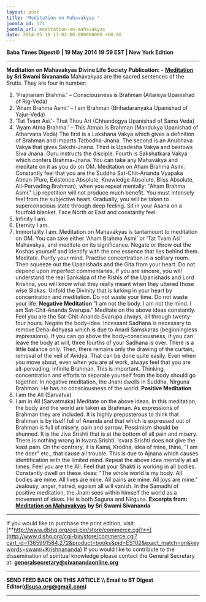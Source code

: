 ```yaml
---
layout: post
title: 'Meditation on Mahavakyas '
joomla_id: 571
joomla_url: meditation-on-mahavakyas
date: 2014-05-19 17:02:00.000000000 +00:00
---
```

**Baba Times Digest© | 19 May 2014 19:59 EST | New York Edition**
* * *
  
**Meditation on Mahavakyas**
**Divine Life Society Publication: -** [**Meditation**](http://www.sivanandaonline.org/public_html/?cmd=displaysection&section_id=1441&format=html) **by Sri Swami Sivananda**
Mahavakyas are the sacred sentences of the Srutis. They are four in number:
1. 'Prajnanam Brahma.' – Consciousness is Brahman (Aitareya Upanishad of Rig-Veda)
2. 'Aham Brahma Asmi.' – I am Brahman (Brihadaranyaka Upanishad of Yajur-Veda)
3. 'Tat Tvam Asi.'- That Thou Art (Chhandogya Upanishad of Sama Veda)
4. 'Ayam Atma Brahma.' – This Atman is Brahman (Mandukya Upanishad of Atharvana Veda)
The first is a Lakshana Vakya which gives a definition of Brahman and imparts Tatbodha-Jnana. The second is an Anubhava Vakya that gives Sakshi-Jnana. Third is Upadesha Vakya and bestows Siva Jnana. Guru instructs the disciple. Fourth is Sakshatkara Vakya which confers Brahma-Jnana. You can take any Mahavakya and meditate on it as you do on OM.
Meditation on Aham Brahma Asmi: Constantly feel that you are the Suddha Sat-Chit-Ananda Vyapaka Atman (Pure, Existence Absolute, Knowledge Absolute, Bliss Absolute, All-Pervading Brahman), when you repeat mentally: "Aham Brahma Asmi." Lip repetition will not produce much benefit. You must intensely feel from the subjective heart. Gradually, you will be taken to superconscious state through deep feeling.
Sit in your Asana on a fourfold blanket. Face North or East and constantly feel:
1. Infinity I am.
2. Eternity I am.
3. Immortality I am.
Meditation on Mahavakyas is tantamount to meditation on OM. You can take either 'Aham Brahma Asmi' or 'Tat Tvam Asi' Mahavakya, and meditate on its significance. Negate or throw out the Koshas yourself and identify with the one essence that lies behind them.
Meditate. Purify your mind. Practise concentration in a solitary room. Then squeeze out the Upanishads and the Gita from your heart. Do not depend upon imperfect commentaries. If you are sincere, you will understand the real Sankalpa of the Rishis of the Upanishads and Lord Krishna, you will know what they really meant when they uttered those wise Slokas.
Unfold the Divinity that is lurking in your heart by concentration and meditation. Do not waste your time. Do not waste your life.
**Negative Meditation**
"I am not the body. I am not the mind. I am Sat-Chit-Ananda Svarupa." Meditate on the above ideas constantly. Feel you are the Sat-Chit-Ananda Svarupa always, all through twenty-four hours. Negate the body-idea. Incessant Sadhana is necessary to remove Deha-Adhyasa which is due to Anadi Samskaras (beginningless impressions). If you can go above the body-consciousness, if you can leave the body at will, three fourths of your Sadhana is over. There is a little balance only. Then, there remains only the drawing of the curtain, removal of the veil of Avidya. That can be done quite easily. Even when you move about, even when you are at work, always feel that you are all-pervading, infinite Brahman. This is important. Thinking, concentration and efforts to separate yourself from the body should go together. In negative meditation, the Jnani dwells in Suddha, Nirguna Brahman. He has no consciousness of the world.
**Positive Meditation**
1. I am the All (Sarvatva)
2. I am in All (Sarvatmaka)
Meditate on the above ideas. In this meditation, the body and the world are taken as Brahman. As expressions of Brahman they are included. It is highly preposterous to think that Brahman is by itself full of Ananda and that which is expressed out of Brahman is full of misery, pain and sorrow. Pessimism should be shunned. It is the Jiva Srishti that is at the bottom of all pain and misery. There is nothing wrong in Isvara Srishti. Isvara Srishti does not give the least pain. On the contrary, it is Kama, Krodha, idea of mine, thine, "I am the doer" etc., that cause all trouble. This is due to Ajnana which causes identification with the limited mind.
Repeat the above idea mentally at all times. Feel you are the All. Feel that your Shakti is working in all bodies. Constantly dwell on these ideas: "The whole world is my body. All bodies are mine. All lives are mine. All pains are mine. All joys are mine." Jealousy, anger, hatred, egoism all will vanish. In the Samadhi of positive meditation, the Jnani sees within himself the world as a movement of ideas. He is both Saguna and Nirguna.
**Excerpts from:**
[**Meditation on Mahavakyas**](http://www.sivanandaonline.org/public_html/?cmd=displaysection&section_id=1441&format=html) **by Sri Swami Sivananda**
* * *  
If you would like to purchase the print edition, visit:   
 [**http://www.dlshq.org/cgi-bin/store/commerce.cgi?**](http://www.dlshq.org/cgi-bin/store/commerce.cgi?cart_id=1365991584.272&product=books&pid=ES102&exact_match=on&keywords=swami+Krishnananda)
If you would like to contribute to the dissemination of spiritual knowledge please contact the General Secretary at:
[**generalsecretary@sivanandaonline.org**](mailto:generalsecretary@sivanandaonline.org?subject=Contribution%20to%20Dissemination%20of%20Spiritual%20Knowledge)
* * *
**SEND FEED BACK ON THIS ARTICLE \\\ Email to BT Digest Editor[](mailto:dlsusa.org@gmail.com?subject=DLS%20Posts)(dlsusa.org@gmail.com)**
* * *
  
